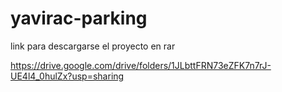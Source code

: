 # yavirac-parking

link para descargarse el proyecto en rar 

https://drive.google.com/drive/folders/1JLbttFRN73eZFK7n7rJ-UE4l4_0hulZx?usp=sharing 